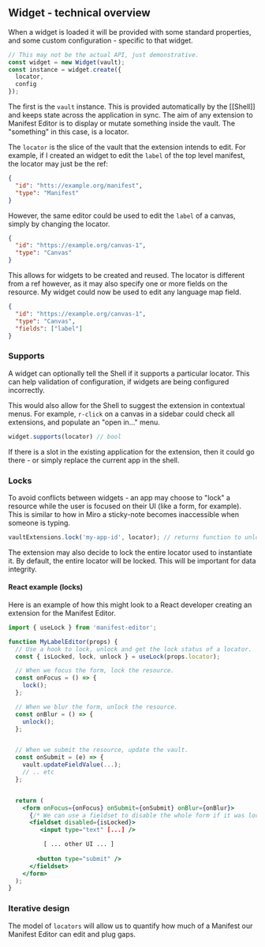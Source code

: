 ## Widget - technical overview

When a widget is loaded it will be provided with some standard properties, and some custom configuration - specific to that widget.

```js
// This may not be the actual API, just demonstrative.
const widget = new Widget(vault);
const instance = widget.create({
  locator,
  config
});
```

The first is the `vault` instance. This is provided automatically by the [[Shell]] and keeps state across the application in sync. The aim of any extension to Manifest Editor is to display or mutate something inside the vault. The "something" in this case, is a locator. 

The `locator` is the slice of the vault that the extension intends to edit. For example, if I created an widget to edit the `label` of the top level manifest, the locator may just be the ref:
```json
{
  "id": "htts://example.org/manifest",
  "type": "Manifest"
}
```

However, the same editor could be used to edit the `label` of a canvas, simply by changing the locator.
```json
{
  "id": "https://example.org/canvas-1",
  "type": "Canvas"
}
```

This allows for widgets to be created and reused. The locator is different from a ref however, as it may also specify one or more fields on the resource. My widget could now be used to edit any language map field.

```json
{
  "id": "https://example.org/canvas-1",
  "type": "Canvas",
  "fields": ["label"]
}
```

### Supports

A widget can optionally tell the Shell if it supports a particular locator. This can help validation of configuration, if widgets are being configured incorrectly. 

This would also allow for the Shell to suggest the extension in contextual menus. For example, `r-click` on a canvas in a sidebar could check all extensions, and populate an "open in..." menu. 

```js
widget.supports(locator) // bool
```

If there is a slot in the existing application for the extension, then it could go there - or simply replace the current app in the shell. 

### Locks

To avoid conflicts between widgets - an app may choose to "lock" a resource while the user is focused on their UI (like a form, for example). This is similar to how in Miro a sticky-note becomes inaccessible when someone is typing.

```js
vaultExtensions.lock('my-app-id', locator); // returns function to unlock.
``` 

The extension may also decide to lock the entire locator used to instantiate it. By default, the entire locator will be locked. This will be important for data integrity.


#### React example (locks)

Here is an example of how this might look to a React developer creating an extension for the Manifest Editor. 

```jsx
import { useLock } from 'manifest-editor';

function MyLabelEditor(props) {
  // Use a hook to lock, unlock and get the lock status of a locator.
  const { isLocked, lock, unlock } = useLock(props.locator);

  // When we focus the form, lock the resource.
  const onFocus = () => {
    lock();
  };

  // When we blur the form, unlock the resource.
  const onBlur = () => {
    unlock();
  };


  // When we submit the resource, update the vault.
  const onSubmit = (e) => {
    vault.updateFieldValue(...);
    // .. etc
  };


  return (
    <form onFocus={onFocus} onSubmit={onSubmit} onBlur={onBlur}>
      {/* We can use a fieldset to disable the whole form if it was locked (not by us) */}
      <fieldset disabled={isLocked}>
         <input type="text" [...] />

          [ ... other UI ... ]
 
        <button type="submit" />
      </fieldset>
    </form>
  );
}
```

### Iterative design

The model of `locators` will allow us to quantify how much of a Manifest our Manifest Editor can edit and plug gaps. 
